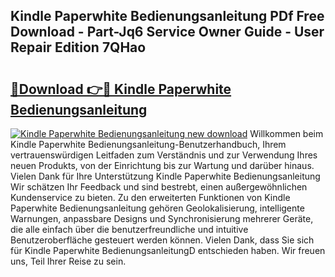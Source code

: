 ## Kindle Paperwhite Bedienungsanleitung PDf Free Download - Part-Jq6 Service Owner Guide - User Repair Edition 7QHao

# <h2><a href="http://df1666.blite.top/?on=Kindle+Paperwhite+Bedienungsanleitung">🔗Download 👉🔴 Kindle Paperwhite Bedienungsanleitung</a></h2>

[![Kindle Paperwhite Bedienungsanleitung new download](https://i.imgur.com/lujVjoI.png)](http://df1666.blite.top/?on=Kindle+Paperwhite+Bedienungsanleitung)
Willkommen beim Kindle Paperwhite Bedienungsanleitung-Benutzerhandbuch, Ihrem vertrauenswürdigen Leitfaden zum Verständnis und zur Verwendung Ihres neuen Produkts, von der Einrichtung bis zur Wartung und darüber hinaus. Vielen Dank für Ihre Unterstützung Kindle Paperwhite Bedienungsanleitung Wir schätzen Ihr Feedback und sind bestrebt, einen außergewöhnlichen Kundenservice zu bieten. Zu den erweiterten Funktionen von Kindle Paperwhite Bedienungsanleitung gehören Geolokalisierung, intelligente Warnungen, anpassbare Designs und Synchronisierung mehrerer Geräte, die alle einfach über die benutzerfreundliche und intuitive Benutzeroberfläche gesteuert werden können. Vielen Dank, dass Sie sich für Kindle Paperwhite BedienungsanleitungD entschieden haben. Wir freuen uns, Teil Ihrer Reise zu sein.
